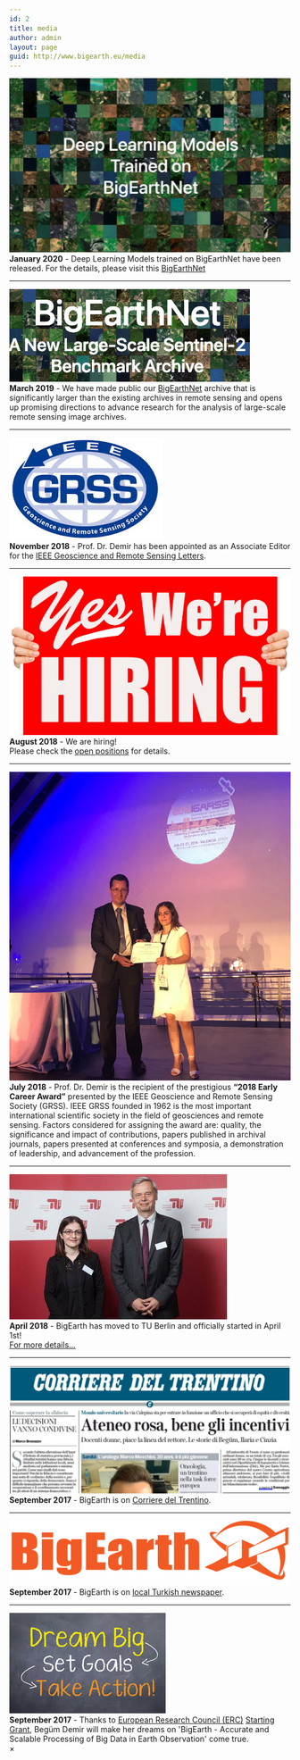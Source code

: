 ```yaml
---
id: 2
title: media
author: admin
layout: page
guid: http://www.bigearth.eu/media
---
```


<div class="bg-faded p-4 my-4">
	<div class="bg-faded p-4 my-4">
		<div class="row">
			<div class="col-3">
				<img class="publication-image" src="./assets/news/images/dl-models-ben.jpg">
			</div>
			<div class="col-9">
				<b>January 2020</b> - Deep Learning Models trained on BigEarthNet have been released. For the details, please visit this <a href="http://bigearth.net/#downloads">BigEarthNet</a>
			</div>
		</div>
		<hr />
		<div class="row">
			<div class="col-3">
				<img class="publication-image" src="./assets/news/images/BigEarthNetRSiM.png">
			</div>
			<div class="col-9">
				<b>March 2019</b> - We have made public our <a href="http://www.bigearth.net" target="_blank">BigEarthNet</a> archive that is significantly larger than the existing archives in remote sensing and opens up promising directions to advance research for the analysis of large-scale remote sensing image archives.
			</div>
		</div>
		<hr />
		<div class="row">
			<div class="col-3">
				<img class="publication-image" src="./assets/news/images/ieee_grss_2018.jpg">
			</div>
			<div class="col-9">
				<b>November 2018</b> - Prof. Dr. Demir has been appointed as an Associate Editor for the <a href="http://www.grss-ieee.org/publication-category/grsl/" target="_blank">IEEE Geoscience and Remote Sensing Letters</a>.
			</div>
		</div>
		<hr />
		<div class="row">
			<div class="col-3">
				<img class="publication-image" src="./assets/news/images/we_are_hiring.png">
			</div>
			<div class="col-9">
				<b>August 2018</b> - We are hiring! <br />
				Please check the <a href="http://bigearth.eu/openpositions.html">open positions</a> for details.
			</div>
		</div>
		<hr />
		<div class="row">
			<div class="col-3">
				<img class="publication-image" src="./assets/news/images/early_career_award_2018.jpg" id="modalHandleImg">
			</div>
			<div class="col-9">
				<b>July 2018</b> - Prof. Dr. Demir is the recipient of the prestigious <b>“2018 Early Career Award”</b> presented by the IEEE Geoscience and Remote Sensing Society (GRSS).  IEEE GRSS founded in 1962 is the most important international scientific society in the field of geosciences and remote sensing. Factors considered for assigning the award are: quality, the significance and impact of contributions, papers published in archival journals, papers presented at conferences and symposia, a demonstration of leadership, and advancement of the profession.
			</div>
		</div>
		<hr />
		<div class="row">
			<div class="col-3">
				<img class="publication-image" src="./assets/news/images/tu_berlin_rector_2018.jpg">
			</div>
			<div class="col-9">
				<b>April 2018</b> - BigEarth has moved to TU Berlin and officially started in April 1st! <br />
				<a href="http://www.pressestelle.tu-berlin.de/menue/tub_medien/publikationen/medieninformationen/2018/mai_2018/medieninformation_nr_732018/">For more details...</a>
			</div>
		</div>
		<hr />
		<div class="row">
			<div class="col-3">
				<img class="publication-image" src="./assets/news/images/corriere-del-trentino-20170916.png">
			</div>
			<div class="col-9">
				<b>September 2017</b> - BigEarth is on <a href="http://www.pressreader.com/italy/corriere-del-trentino/20170916/281487866520040" target="_blank">Corriere del Trentino</a>.
			</div>
		</div>
		<hr />
		<div class="row">
			<div class="col-3">
				<img class="publication-image-default" src="./assets/images/bigearth.png">
			</div>
			<div class="col-9">
				<b>September 2017</b> - BigEarth is on <a href="http://www.buyukkocaeli.com.tr/tarih-seni-yazacak-begum-hoca-11692h.htm" target="_blank">local Turkish newspaper</a>.
			</div>
		</div>
		<hr />		
		<div class="row">
			<div class="col-3">
				<img class="publication-image" src="./assets/news/images/dream_big_set_goals_take_action.png">
			</div>
			<div class="col-9">
				<b>September 2017</b> - Thanks to <a href="https://erc.europa.eu" target="_blank">European Research Council (ERC)</a> <a href="https://erc.europa.eu/sites/default/files/document/file/erc_2017_stg_results_pe.pdf" target="_blank">Starting Grant</a>, Begüm Demir will make her dreams on 'BigEarth - Accurate and Scalable Processing of Big Data in Earth Observation' come true.
			</div>
		</div>
	</div>
</div>


<!-- Modal -->
<!-- The Modal -->
<div id="modalBox" class="modal">
  <span class="close">&times;</span>
  <img class="modal-content" id="modalImg">
  <div id="caption"></div>
</div>

<script>
// Get the modal
var modal = document.getElementById('modalBox');

// Get the image and insert it inside the modal - use its "alt" text as a caption
var img = document.getElementById('modalHandleImg');
var modalImg = document.getElementById("modalImg");
var captionText = document.getElementById("caption");

img.onclick = function(){
    modal.style.display = "block";
    modalImg.src = this.src;
    captionText.innerHTML = this.alt;
}

// Get the <span> element that closes the modal
var span = document.getElementsByClassName("close")[0];

// When the user clicks on <span> (x), close the modal
span.onclick = function() { 
    modal.style.display = "none";
}

modal.addEventListener('click',function(){
  this.style.display="none";
})
</script>